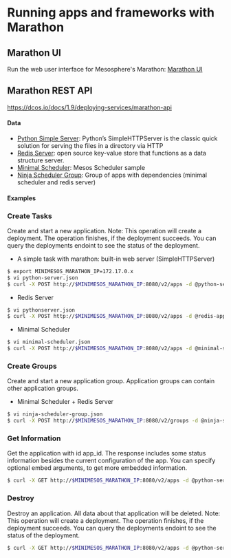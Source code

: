 # Running apps and frameworks with Marathon

## Marathon UI

Run the web user interface for Mesosphere's Marathon: [Marathon UI](https://raw.githubusercontent.com/mesosphere/marathon-ui/master/marathon-ui.png)

## Marathon REST API

https://dcos.io/docs/1.9/deploying-services/marathon-api

#### Data
  * [Python Simple Server](https://github.com/cirobarradov/NinjaWorkshop/blob/master/marathon/python-server.json): Python’s SimpleHTTPServer is the classic quick solution for serving the files in a directory via HTTP 
  * [Redis Server](https://github.com/cirobarradov/NinjaWorkshop/blob/master/marathon/redis-app.json): open source key-value store that functions as a data structure server.
  * [Minimal Scheduler](https://github.com/cirobarradov/NinjaWorkshop/blob/master/marathon/minimal-scheduler.json): Mesos Scheduler sample
  * [Ninja Scheduler Group](https://github.com/cirobarradov/NinjaWorkshop/blob/master/marathon/ninja-scheduler-group.json): Group of apps with dependencies (minimal scheduler and redis server)
    
#### Examples 

### Create Tasks
Create and start a new application. Note: This operation will create a deployment. The operation finishes, if the deployment succeeds. You can query the deployments endoint to see the status of the deployment.

  - A simple task with marathon: built-in web server (SimpleHTTPServer)
```sh
$ export MINIMESOS_MARATHON_IP=172.17.0.x
$ vi python-server.json
$ curl -X POST http://$MINIMESOS_MARATHON_IP:8080/v2/apps -d @python-server.json -H  "Content-type: application/json"
```
  - Redis Server
```sh
$ vi pythonserver.json
$ curl -X POST http://$MINIMESOS_MARATHON_IP:8080/v2/apps -d @redis-app.json -H  "Content-type: application/json"
```  

  - Minimal Scheduler 
```sh
$ vi minimal-scheduler.json
$ curl -X POST http://$MINIMESOS_MARATHON_IP:8080/v2/apps -d @minimal-scheduler.json -H  "Content-type: application/json"
```  
### Create Groups
Create and start a new application group. Application groups can contain other application groups.

  - Minimal Scheduler + Redis Server
```sh
$ vi ninja-scheduler-group.json
$ curl -X POST http://$MINIMESOS_MARATHON_IP:8080/v2/groups -d @ninja-scheduler-group.json -H  "Content-type: application/json"
```   

### Get Information
Get the application with id app_id. The response includes some status information besides the current configuration of the app. You can specify optional embed arguments, to get more embedded information.

```sh
$ curl -X GET http://$MINIMESOS_MARATHON_IP:8080/v2/apps -d @python-server.json -H  "Content-type: application/json"
```   
### Destroy
Destroy an application. All data about that application will be deleted. Note: This operation will create a deployment. The operation finishes, if the deployment succeeds. You can query the deployments endoint to see the status of the deployment.

```sh
$ curl -X GET http://$MINIMESOS_MARATHON_IP:8080/v2/apps -d @python-server.json -H  "Content-type: application/json"
```   
